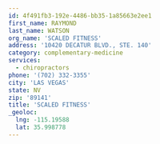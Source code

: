 ```yaml
---
id: 4f491fb3-192e-4486-bb35-1a85663e2ee1
first_name: RAYMOND
last_name: WATSON
org_name: 'SCALED FITNESS'
address: '10420 DECATUR BLVD., STE. 140'
category: complementary-medicine
services:
  - chiropractors
phone: '(702) 332-3355'
city: 'LAS VEGAS'
state: NV
zip: '89141'
title: 'SCALED FITNESS'
_geoloc:
  lng: -115.19588
  lat: 35.998778
---
```

